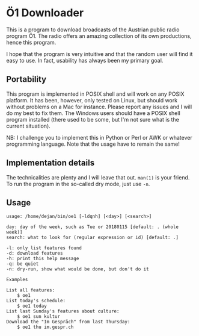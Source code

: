 Ö1 Downloader
==============

This is a program to download broadcasts of the Austrian
public radio program Ö1. The radio offers an amazing collection
of its own productions, hence this program.

I hope that the program is very intuitive and that the random user
will find it easy to use. In fact, usability has always been my
primary goal.

Portability
-----------

This program is implemented in POSIX shell and will work on any
POSIX platform. It has been, however, only tested on Linux, but
should work without problems on a Mac for instance. Please report
any issues and I will do my best to fix them. The Windows users
should have a POSIX shell program installed (there used to be
some, but I'm not sure what is the current situation).

NB: I challenge you to implement this in Python or Perl or AWK
or whatever programming language. Note that the usage have to
remain the same!

Implementation details
-----------

The technicalities are plenty and I will leave that out.
`man(1)` is your friend. To run the program in the so-called dry
mode, just use `-n`.

Usage
-----

    usage: /home/dejan/bin/oe1 [-ldqnh] [<day>] [<search>]

    day: day of the week, such as Tue or 20180115 [default: . (whole week)]
    search: what to look for (regular expression or id) [default: .]

    -l: only list features found
    -d: download features
    -h: print this help message
    -q: be quiet
    -n: dry-run, show what would be done, but don't do it

    Examples

    List all features:
        $ oe1
    List today's schedule:
        $ oe1 today
    List last Sunday's features about culture:
        $ oe1 sun kultur
    Download the "Im Gespräch" from last Thursday:
        $ oe1 thu im.gespr.ch

